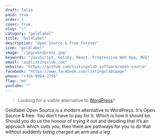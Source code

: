 ```yaml
---
draft: false
paid: true
order: 1
cover: true
slug: "/"
category: "goldlabel"
title: "Goldlabel"
description: "Open Source & Free Forever"
icon: "goldlabel"
image: "/jpg/wordpress.jpg"
keywords: "JavaScript, Gatsby, React, Progressive Web App, MUI"
email: "ai@listingslab.com"
website: "https://github.com/listingslab-software/open-source"
facebook: "https://www.facebook.com/listingslabspage"
phone: "+356-9964-2755"
flag: "mt"
youtube: ""
---
```


> Looking for a viable alternative to [WordPress](/goldlabel)?

Goldlabel Open Source is a modern alternative to WordPress. It's Open Source & free. You don’t have to pay for it. Which is how it should be. Should you do us the honour of trying it out and deciding that it’s an approach which suits you, then there are pathways for you to do that without suddenly being charged an arm and a leg
